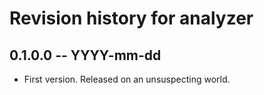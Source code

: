 # Revision history for analyzer

## 0.1.0.0 -- YYYY-mm-dd

* First version. Released on an unsuspecting world.
